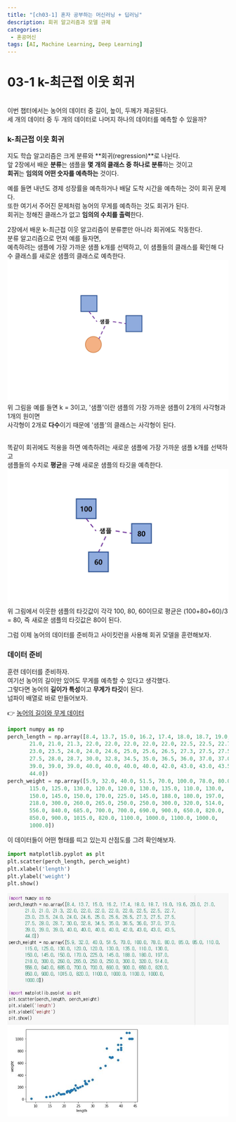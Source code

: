 ```yaml
---
title: "[ch03-1] 혼자 공부하는 머신러닝 + 딥러닝"
description: 회귀 알고리즘과 모델 규제
categories: 
 - 혼공머신
tags: [AI, Machine Learning, Deep Learning]
---
```


<!-- 내용 -->

# 03-1 k-최근접 이웃 회귀

<br>
이번 챕터에서는 농어의 데이터 중 길이, 높이, 두께가 제공된다. <br>
세 개의 데이터 중 두 개의 데이터로 나머지 하나의 데이터를 예측할 수 있을까? <br>

### k-최근접 이웃 회귀

지도 학습 알고리즘은 크게 분류와 **회귀(regression)**로 나뉜다. <br>
앞 2장에서 배운 **분류**는 샘플을 **몇 개의 클래스 중 하나로 분류**하는 것이고 <br>
**회귀**는 **임의의 어떤 숫자를 예측하는** 것이다. <br>

예를 들면 내년도 경제 성장률을 예측하거나 배달 도착 시간을 예측하는 것이 회귀 문제다. <br> 
또한 여기서 주어진 문제처럼 농어의 무게를 예측하는 것도 회귀가 된다. <br>
회귀는 정해진 클래스가 없고 **임의의 수치를 출력**한다. <br>

2장에서 배운 k-최근접 이웃 알고리즘이 분류뿐만 아니라 회귀에도 작동한다. <br>
분류 알고리즘으로 먼저 예를 들자면, <br>
예측하려는 샘플에 가장 가까운 샘플 k개를 선택하고, 이 샘플들의 클래스를 확인해 다수 클래스를 새로운 샘플의 클래스로 예측한다. <br>
![03_1_1](/assets/images/ch03/03_1_1.jpg "'샘플'이란 새로운 샘플")
위 그림을 예를 들면 k = 3이고, '샘플'이란 샘플의 가장 가까운 샘플이 2개의 사각형과 1개의 원이면 <br>
사각형이 2개로 **다수**이기 때문에 '샘플'의 클래스는 사각형이 된다.<br><br>

똑같이 회귀에도 적용을 하면 예측하려는 새로운 샘플에 가장 가까운 샘플 k개를 선택하고 <br>
샘플들의 수치로 **평균**을 구해 새로운 샘플의 타깃을 예측한다. <br>
![03_1_2](/assets/images/ch03/03_1_2.jpg)
위 그림에서 이웃한 샘플의 타깃값이 각각 100, 80, 60이므로 평균은 (100+80+60)/3 = 80, 즉 새로운 샘플의 타깃값은 80이 된다. <br>

그럼 이제 농어의 데이터를 준비하고 사이킷런을 사용해 회귀 모델을 훈련해보자.


### 데이터 준비

훈련 데이터를 준비하자. <br>
여기선 농어의 길이만 있어도 무게를 예측할 수 있다고 생각했다. <br>
그렇다면 농어의 **길이가 특성**이고 **무게가 타깃**이 된다. <br>
넘파이 배열로 바로 만들어보자. <br>

👉 [농어의 길이와 무게 데이터](https://gist.github.com/rickiepark/2cd82455e985001542047d7d55d50630)

```python
import numpy as np
perch_length = np.array([8.4, 13.7, 15.0, 16.2, 17.4, 18.0, 18.7, 19.0, 19.6, 20.0, 21.0,
       21.0, 21.0, 21.3, 22.0, 22.0, 22.0, 22.0, 22.0, 22.5, 22.5, 22.7,
       23.0, 23.5, 24.0, 24.0, 24.6, 25.0, 25.6, 26.5, 27.3, 27.5, 27.5,
       27.5, 28.0, 28.7, 30.0, 32.8, 34.5, 35.0, 36.5, 36.0, 37.0, 37.0,
       39.0, 39.0, 39.0, 40.0, 40.0, 40.0, 40.0, 42.0, 43.0, 43.0, 43.5,
       44.0])
perch_weight = np.array([5.9, 32.0, 40.0, 51.5, 70.0, 100.0, 78.0, 80.0, 85.0, 85.0, 110.0,
       115.0, 125.0, 130.0, 120.0, 120.0, 130.0, 135.0, 110.0, 130.0,
       150.0, 145.0, 150.0, 170.0, 225.0, 145.0, 188.0, 180.0, 197.0,
       218.0, 300.0, 260.0, 265.0, 250.0, 250.0, 300.0, 320.0, 514.0,
       556.0, 840.0, 685.0, 700.0, 700.0, 690.0, 900.0, 650.0, 820.0,
       850.0, 900.0, 1015.0, 820.0, 1100.0, 1000.0, 1100.0, 1000.0,
       1000.0])
```

이 데이터들이 어떤 형태를 띠고 있는지 산점도를 그려 확인해보자.
```python
import matplotlib.pyplot as plt
plt.scatter(perch_length, perch_weight)
plt.xlabel('length')
plt.ylabel('weight')
plt.show()
```

![03_1_3](/assets/images/ch03/03_1_3.JPG)
